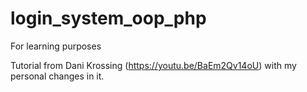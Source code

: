 # login_system_oop_php
For learning purposes

Tutorial from Dani Krossing (https://youtu.be/BaEm2Qv14oU)
with my personal changes in it.